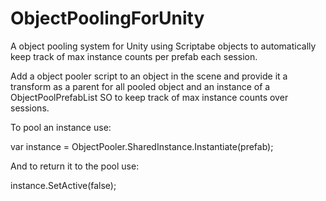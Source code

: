 # ObjectPoolingForUnity
 A object pooling system for Unity using Scriptabe objects to automatically keep track of max instance counts per prefab each session.
 
 Add a object pooler script to an object in the scene and provide it a transform as a parent for all pooled object and an instance of a ObjectPoolPrefabList SO to keep track of max instance counts over sessions.
 
 To pool an instance use:

 var instance = ObjectPooler.SharedInstance.Instantiate(prefab);
 
 And to return it to the pool use:
 
 instance.SetActive(false);

